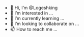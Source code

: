 - 👋 Hi, I’m @Logeshking
- 👀 I’m interested in ...
- 🌱 I’m currently learning ...
- 💞️ I’m looking to collaborate on ...
- 📫 How to reach me ...

<!---
Logeshking/Logeshking is a ✨ special ✨ repository because its `README.md` (this file) appears on your GitHub profile.
You can click the Preview link to take a look at your changes.
--->
